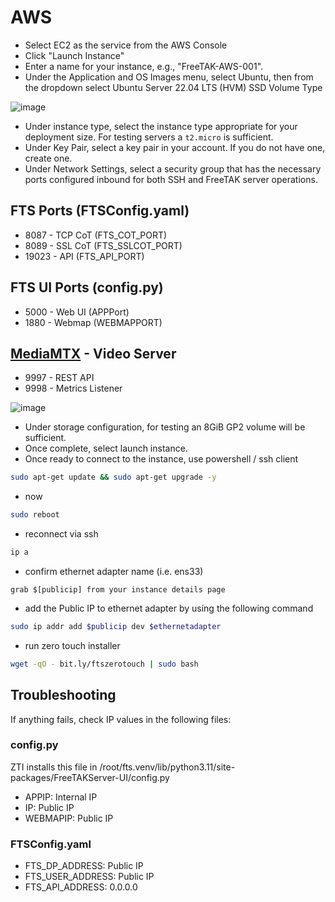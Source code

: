 
# AWS

* Select EC2 as the service from the AWS Console 
* Click "Launch Instance"
* Enter a name for your instance, e.g., "FreeTAK-AWS-001".
* Under the Application and OS Images menu, select Ubuntu, then from the dropdown select Ubuntu Server 22.04 LTS (HVM) SSD Volume Type

![image](https://user-images.githubusercontent.com/9298197/197416511-805196e6-09c5-4b0f-8a99-ab48b6d14328.png)


* Under instance type, select the instance type appropriate for your deployment size. For testing servers a `t2.micro` is sufficient.
* Under Key Pair, select a key pair in your account. If you do not have one, create one.
* Under Network Settings, select a security group that has the necessary ports configured inbound for both SSH and FreeTAK server operations.

## FTS Ports (FTSConfig.yaml) 
* 8087 - TCP CoT (FTS_COT_PORT)
* 8089 - SSL CoT (FTS_SSLCOT_PORT)
* 19023 - API (FTS_API_PORT)

## FTS UI Ports (config.py)
* 5000 - Web UI (APPPort)
* 1880 - Webmap (WEBMAPPORT)

## [MediaMTX](https://github.com/bluenviron/mediamtx) - Video Server 
* 9997 - REST API
* 9998 - Metrics Listener

![image](https://user-images.githubusercontent.com/9298197/197417005-db917902-421d-4609-8786-9e0662cfadb3.png)



* Under storage configuration, for testing an 8GiB GP2 volume will be sufficient.
* Once complete, select launch instance.
* Once ready to connect to the instance, use powershell / ssh client
```bash
sudo apt-get update && sudo apt-get upgrade -y 
```
* now

```bash
sudo reboot
```

* reconnect via ssh 
```bash
ip a 
```

* confirm ethernet adapter name (i.e. ens33)
```text
grab $[publicip] from your instance details page 
```

* add the Public IP to ethernet adapter by using the following command
```bash
sudo ip addr add $publicip dev $ethernetadapter
```

* run zero touch installer 
```bash
wget -qO - bit.ly/ftszerotouch | sudo bash
```

## Troubleshooting
If anything fails, check IP values in the following files:

### config.py

ZTI installs this file in /root/fts.venv/lib/python3.11/site-packages/FreeTAKServer-UI/config.py

* APPIP: Internal IP 
* IP: Public IP
* WEBMAPIP: Public IP

### FTSConfig.yaml
* FTS_DP_ADDRESS: Public IP
* FTS_USER_ADDRESS: Public IP
* FTS_API_ADDRESS: 0.0.0.0
